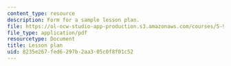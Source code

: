 ```yaml
---
content_type: resource
description: Form for a sample lesson plan.
file: https://ol-ocw-studio-app-production.s3.amazonaws.com/courses/5-95j-teaching-college-level-science-and-engineering-spring-2009/8235e267fed6297b2aa305c0f8f01c52_MIT5_95js09_res01.pdf
file_type: application/pdf
resourcetype: Document
title: Lesson plan
uid: 8235e267-fed6-297b-2aa3-05c0f8f01c52
---
```


